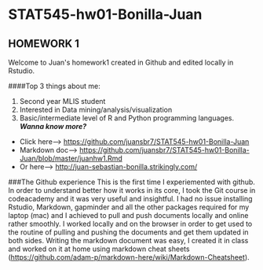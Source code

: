 # STAT545-hw01-Bonilla-Juan
## HOMEWORK 1

Welcome to Juan's homework1 created in Github and edited locally in Rstudio.

####Top 3 things about me:
1) Second year MLIS student 
2) Interested in Data mining/analysis/visualization 
3) Basic/intermediate level of R and Python programming languages.   
***Wanna know more?*** 
* Click here--> https://github.com/juansbr7/STAT545-hw01-Bonilla-Juan
* Markdown doc--> https://github.com/juansbr7/STAT545-hw01-Bonilla-Juan/blob/master/juanhw1.Rmd
* Or here-->  http://juan-sebastian-bonilla.strikingly.com/


###The Github experience
This is the first time I experiemented with github. In order to understand better how it works in its core, I took the Git course in codeacademy and it was very useful and insightful. I had no issue installing Rstudio, Markdown, gapminder and all the other packages required for my laptop (mac) and I achieved to pull and push documents locally and online rather smoothly. I worked locally and on the browser in order to get used to the routine of pulling and pushing the documents and get them updated in both sides. 
Writing the markdown document was easy, I created it in class and worked on it at home using markdown cheat sheets (https://github.com/adam-p/markdown-here/wiki/Markdown-Cheatsheet). 